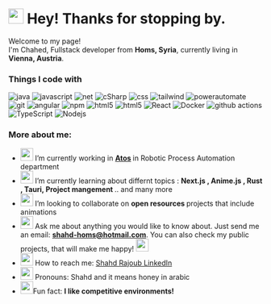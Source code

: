 <!--
**Shahed-RAJOUB/Shahed-RAJOUB** is a ✨ _special_ ✨ repository because its `README.md` (this file) appears on your GitHub profile.
-->
<h1><img src="https://emojis.slackmojis.com/emojis/images/1643514958/9845/meow_heart.png?1643514958" width="30"/> Hey! Thanks for stopping by.</h1>
<p>Welcome to my page! </br> I'm Chahed, Fullstack developer from <b>Homs, Syria</b>, currently living in <b>Vienna, Austria</b>. </p>
<h3>Things I code with</h3>
<p>
  <img alt="java" src="https://img.shields.io/badge/java-backend-green?&style=for-the-badge"/>
  <img alt="javascript" src="https://img.shields.io/badge/JavaScript-F7DF1E.svg?&style=for-the-badge&logo=javascript&logoColor=white"/>
  <img alt="net" src="https://img.shields.io/badge/.Net-512BD4.svg?&style=for-the-badge&logo=.net&logoColor=white" />
  <img alt="cSharp" src="https://img.shields.io/badge/C%23-Backend-red?&style=for-the-badge" />
  <img alt="css" src="https://img.shields.io/badge/CSS-1572B6.svg?&style=for-the-badge&logo=css&logoColor=white" />
  <img alt="tailwind" src="https://img.shields.io/badge/Tailwind%20CSS-06B6D4.svg?&style=for-the-badge&logo=TailwindCSS&logoColor=white" />
  <img alt="powerautomate" src="https://img.shields.io/badge/Power%20Automate-0066FF.svg?&style=for-the-badge&logo=PowerAutomate&logoColor=white" />
  <img alt="git" src="https://img.shields.io/badge/-Git-F05032?style=for-the-badge&logo=git&logoColor=white" />
  <img alt="angular" src="https://img.shields.io/badge/-Angular-DD0031?style=for-the-badge&logo=angular&logoColor=white" />
  <img alt="npm" src="https://img.shields.io/badge/-NPM-CB3837?style=for-the-badge&logo=npm&logoColor=white" />
  <img alt="html5" src="https://img.shields.io/badge/-HTML5-E34F26?style=for-the-badge&logo=html5&logoColor=white" />
  <img alt="html5" src="https://img.shields.io/badge/UiPath-orange?style=for-the-badge" />
  <img alt="React" src="https://img.shields.io/badge/-React-45b8d8?style=for-the-badge&logo=react&logoColor=white" />
  <img alt="Docker" src="https://img.shields.io/badge/-Docker-46a2f1?style=for-the-badge&logo=docker&logoColor=white" />
  <img alt="github actions" src="https://img.shields.io/badge/-Github_Actions-2088FF?style=for-the-badge&logo=github-actions&logoColor=white" />
  <img alt="TypeScript" src="https://img.shields.io/badge/-TypeScript-007ACC?style=for-the-badge&logo=typescript&logoColor=white" />
  <img alt="Nodejs" src="https://img.shields.io/badge/-Nodejs-43853d?style=for-the-badge&logo=Node.js&logoColor=white" />
</p>

<h3>More about me: </h3>
<ul>

  <li><img src="https://emojis.slackmojis.com/emojis/images/1643514853/8661/fast_meow_party.gif?1643514853" width="25"/> I’m currently working in <b> <a href="https://atos.net/de-at/austria/">Atos</a> </b> in Robotic Process Automation department </li>
  <li><img src="https://emojis.slackmojis.com/emojis/images/1643514870/8816/meow_bread_appear.gif?1643514870" width ="25" /> I’m currently learning about differnt topics : <b>Next.js , Anime.js , Rust , Tauri, Project mangement </b>.. and many more</li>
  <li><img src="https://emojis.slackmojis.com/emojis/images/1643515259/12807/meow_attentionreverse.png?1643515259" width="25" /> I’m looking to collaborate on <b> open resources </b> projects that include animations</li>
  <li><img src="https://emojis.slackmojis.com/emojis/images/1643515287/13079/meow_cloroxsip.gif?1643515287" width="25" /> Ask me about anything you would like to know about. Just send me an email: <b><a href="mailto:shahd-homs@hotmail.com">shahd-homs@hotmail.com</a></b>. You can also check my public projects, that will make me happy! <img src="https://emojis.slackmojis.com/emojis/images/1643515237/12554/meow_rolling.gif?1643515237" width="25" /></li>
  <li><img src="https://emojis.slackmojis.com/emojis/images/1643517027/30793/meow_dundundun.gif?1643517027" width="25" /> How to reach me: <a href="https://www.linkedin.com/in/chahed-rajoub">Shahd Rajoub LinkedIn</a></li>
  <li><img src="https://emojis.slackmojis.com/emojis/images/1643508857/46375/meow_lurk.gif?1643508857" width="25" /> Pronouns: Shahd and it means honey in arabic </li>
  <li><img src="https://emojis.slackmojis.com/emojis/images/1643515251/12722/meow_bongo_rage.gif?1643515251" width="25" />Fun fact: <b>I like competitive environments!</b></li>
</ul>
